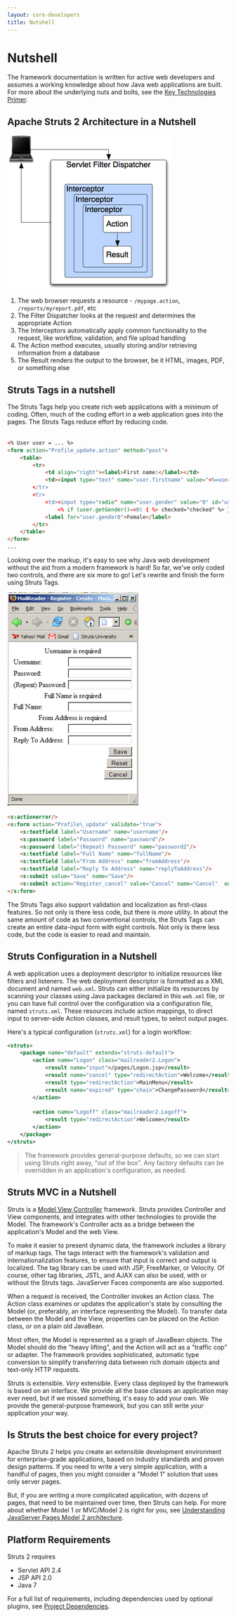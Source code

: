 ```yaml
---
layout: core-developers
title: Nutshell
---
```


# Nutshell

The framework documentation is written for active web developers and assumes a working knowledge about how 
Java web applications are built. For more about the underlying nuts and bolts, see 
the [Key Technologies Primer](../primer.html).

## Apache Struts 2 Architecture in a Nutshell

![struts2-arch.png](attachments/struts2-arch.png)

1. The web browser requests a resource - `/mypage.action`, `/reports/myreport.pdf`, etc
2. The Filter Dispatcher looks at the request and determines the appropriate Action
3. The Interceptors automatically apply common functionality to the request, like workflow, validation, and file upload handling
4. The Action method executes, usually storing and/or retrieving information from a database
5. The Result renders the output to the browser, be it HTML, images, PDF, or something else

## Struts Tags in a nutshell

The Struts Tags help you create rich web applications with a minimum of coding. Often, much of the coding effort 
in a web application goes into the pages. The Struts Tags reduce effort by reducing code.


```html

<% User user = ... %>
<form action="Profile_update.action" method="post">
    <table>
        <tr>
            <td align="right"><label>First name:</label></td>
            <td><input type="text" name="user.firstname" value="<%=user.getFirstname() %> /></td>
        </tr>
        <tr>
            <td><input type="radio" name="user.gender" value="0" id="user.gender0" 
                <% if (user.getGender()==0) { %> checked="checked" %> } %> />
            <label for="user.gender0">Female</label>
        </tr>
    </table>
</form>
...
```

Looking over the markup, it's easy to see why Java web development without the aid from a modern framework is hard!
So far, we've only coded two controls, and there are six more to go! Let's rewrite and finish the form using Struts Tags.

![nutshell.gif](attachments/att1846_nutshell.gif)

```html
<s:actionerror/>
<s:form action="Profile\_update" validate="true">
    <s:textfield label="Username" name="username"/>
    <s:password label="Password" name="password"/>
    <s:password label="(Repeat) Password" name="password2"/>
    <s:textfield label="Full Name" name="fullName"/>
    <s:textfield label="From Address" name="fromAddress"/>
    <s:textfield label="Reply To Address" name="replyToAddress"/>
    <s:submit value="Save" name="Save"/>
    <s:submit action="Register_cancel" value="Cancel" name="Cancel"  onclick="form.onsubmit=null"/>
</s:form>
```

The Struts Tags also support validation and localization as first-class features. So not only is there less code, 
but there is _more_ utility. In about the same amount of code as two conventional controls, the Struts Tags can create 
an entire data-input form with eight controls. Not only is there less code, but the code is easier to read and maintain.

## Struts Configuration in a Nutshell

A web application uses a deployment descriptor to initialize resources like filters and listeners. The web deployment 
descriptor is formatted as a XML document and named `web.xml`. Struts can either initialize its resources by scanning 
your classes using Java packages declared in this `web.xml` file, or you can have full control over the configuration 
via a configuration file, named `struts.xml`. These resources include action mappings, to direct input to server-side 
Action classes, and result types, to select output pages. 

Here's a typical configuration (`struts.xml`) for a login workflow:

```xml
<struts>
    <package name="default" extends="struts-default">
        <action name="Logon" class="mailreader2.Logon">
            <result name="input">/pages/Logon.jsp</result>
            <result name="cancel" type="redirectAction">Welcome</result>
            <result type="redirectAction">MainMenu</result>
            <result name="expired" type="chain">ChangePassword</result>
        </action>

        <action name="Logoff" class="mailreader2.Logoff">
            <result type="redirectAction">Welcome</result>
        </action>
    </package>
</struts>
```

> The framework provides general-purpose defaults, so we can start using Struts right away, "out of the box". 
Any factory defaults can be overridden in an application's configuration, as needed.

## Struts MVC in a Nutshell

Struts is a [Model View Controller](../primer.html#mvc) framework. Struts provides Controller and View components, 
and integrates with other technologies to provide the Model. The framework's Controller acts as a bridge between 
the application's Model and the web View. 

To make it easier to present dynamic data, the framework includes a library of markup tags. The tags interact with 
the framework's validation and internationalization features, to ensure that input is correct and output is localized. 
The tag library can be used with JSP, FreeMarker, or Velocity. Of course, other tag libraries, JSTL, and AJAX can also 
be used, with or without the Struts tags. JavaServer Faces components are also supported.

When a request is received, the Controller invokes an Action class. The Action class examines or updates 
the application's state by consulting the Model (or, preferably, an interface representing the Model). To transfer 
data between the Model and the View, properties can be placed on the Action class, or on a plain old JavaBean. 

Most often, the Model is represented as a graph of JavaBean objects. The Model should do the "heavy lifting", 
and the Action will act as a "traffic cop" or adapter. The framework provides sophisticated, automatic type conversion 
to simplify transferring data between rich domain objects and text-only HTTP requests. 

Struts is extensible. _Very_  extensible. Every class deployed by the framework is based on an interface. We provide 
all the base classes an application may ever need, but if we missed something, it's easy to add your own. We provide 
the general-purpose framework, but you can still write _your_  application _your_  way.

## Is Struts the best choice for every project?

Apache Struts 2 helps you create an extensible development environment for enterprise-grade applications, based on 
industry standards and proven design patterns. If you need to write a very simple application, with a handful of pages, 
then you might consider a "Model 1" solution that uses only server pages.

But, if you are writing a more complicated application, with dozens of pages, that need to be maintained over time, 
then Struts can help. For more about whether Model 1 or MVC/Model 2 is right for you, 
see [Understanding JavaServer Pages Model 2 architecture](http://www.javaworld.com/javaworld/jw-12-1999/jw-12-ssj-jspmvc.html). 

## Platform Requirements

Struts 2 requires 

- Servlet API 2.4
- JSP API 2.0
- Java 7

For a full list of requirements, including dependencies used by optional plugins, see [Project Dependencies](../maven/dependencies.html).
